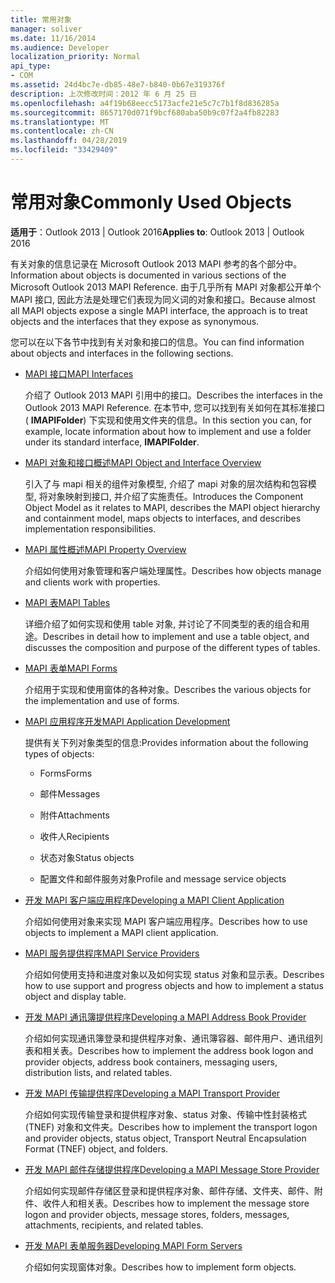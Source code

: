 ```yaml
---
title: 常用对象
manager: soliver
ms.date: 11/16/2014
ms.audience: Developer
localization_priority: Normal
api_type:
- COM
ms.assetid: 24d4bc7e-db85-48e7-b840-0b67e319376f
description: 上次修改时间：2012 年 6 月 25 日
ms.openlocfilehash: a4f19b68eecc5173acfe21e5c7c7b1f8d836285a
ms.sourcegitcommit: 8657170d071f9bcf680aba50b9c07f2a4fb82283
ms.translationtype: MT
ms.contentlocale: zh-CN
ms.lasthandoff: 04/28/2019
ms.locfileid: "33429409"
---
```

# <a name="commonly-used-objects"></a><span data-ttu-id="37f8f-103">常用对象</span><span class="sxs-lookup"><span data-stu-id="37f8f-103">Commonly Used Objects</span></span>

  
  
<span data-ttu-id="37f8f-104">**适用于**：Outlook 2013 | Outlook 2016</span><span class="sxs-lookup"><span data-stu-id="37f8f-104">**Applies to**: Outlook 2013 | Outlook 2016</span></span> 
  
<span data-ttu-id="37f8f-105">有关对象的信息记录在 Microsoft Outlook 2013 MAPI 参考的各个部分中。</span><span class="sxs-lookup"><span data-stu-id="37f8f-105">Information about objects is documented in various sections of the Microsoft Outlook 2013 MAPI Reference.</span></span> <span data-ttu-id="37f8f-106">由于几乎所有 MAPI 对象都公开单个 MAPI 接口, 因此方法是处理它们表现为同义词的对象和接口。</span><span class="sxs-lookup"><span data-stu-id="37f8f-106">Because almost all MAPI objects expose a single MAPI interface, the approach is to treat objects and the interfaces that they expose as synonymous.</span></span>
  
<span data-ttu-id="37f8f-107">您可以在以下各节中找到有关对象和接口的信息。</span><span class="sxs-lookup"><span data-stu-id="37f8f-107">You can find information about objects and interfaces in the following sections.</span></span>
  
- [<span data-ttu-id="37f8f-108">MAPI 接口</span><span class="sxs-lookup"><span data-stu-id="37f8f-108">MAPI Interfaces</span></span>](mapi-interfaces.md)
    
    <span data-ttu-id="37f8f-109">介绍了 Outlook 2013 MAPI 引用中的接口。</span><span class="sxs-lookup"><span data-stu-id="37f8f-109">Describes the interfaces in the Outlook 2013 MAPI Reference.</span></span> <span data-ttu-id="37f8f-110">在本节中, 您可以找到有关如何在其标准接口 ( **IMAPIFolder**) 下实现和使用文件夹的信息。</span><span class="sxs-lookup"><span data-stu-id="37f8f-110">In this section you can, for example, locate information about how to implement and use a folder under its standard interface, **IMAPIFolder**.</span></span>
    
- [<span data-ttu-id="37f8f-111">MAPI 对象和接口概述</span><span class="sxs-lookup"><span data-stu-id="37f8f-111">MAPI Object and Interface Overview</span></span>](mapi-object-and-interface-overview.md)
    
    <span data-ttu-id="37f8f-112">引入了与 mapi 相关的组件对象模型, 介绍了 mapi 对象的层次结构和包容模型, 将对象映射到接口, 并介绍了实施责任。</span><span class="sxs-lookup"><span data-stu-id="37f8f-112">Introduces the Component Object Model as it relates to MAPI, describes the MAPI object hierarchy and containment model, maps objects to interfaces, and describes implementation responsibilities.</span></span>
    
- [<span data-ttu-id="37f8f-113">MAPI 属性概述</span><span class="sxs-lookup"><span data-stu-id="37f8f-113">MAPI Property Overview</span></span>](mapi-property-overview.md)
    
    <span data-ttu-id="37f8f-114">介绍如何使用对象管理和客户端处理属性。</span><span class="sxs-lookup"><span data-stu-id="37f8f-114">Describes how objects manage and clients work with properties.</span></span>
    
- [<span data-ttu-id="37f8f-115">MAPI 表</span><span class="sxs-lookup"><span data-stu-id="37f8f-115">MAPI Tables</span></span>](mapi-tables.md)
    
    <span data-ttu-id="37f8f-116">详细介绍了如何实现和使用 table 对象, 并讨论了不同类型的表的组合和用途。</span><span class="sxs-lookup"><span data-stu-id="37f8f-116">Describes in detail how to implement and use a table object, and discusses the composition and purpose of the different types of tables.</span></span>
    
- [<span data-ttu-id="37f8f-117">MAPI 表单</span><span class="sxs-lookup"><span data-stu-id="37f8f-117">MAPI Forms</span></span>](mapi-forms.md)
    
    <span data-ttu-id="37f8f-118">介绍用于实现和使用窗体的各种对象。</span><span class="sxs-lookup"><span data-stu-id="37f8f-118">Describes the various objects for the implementation and use of forms.</span></span>
    
- [<span data-ttu-id="37f8f-119">MAPI 应用程序开发</span><span class="sxs-lookup"><span data-stu-id="37f8f-119">MAPI Application Development</span></span>](mapi-application-development.md)
    
    <span data-ttu-id="37f8f-120">提供有关下列对象类型的信息:</span><span class="sxs-lookup"><span data-stu-id="37f8f-120">Provides information about the following types of objects:</span></span>
    
  - <span data-ttu-id="37f8f-121">Forms</span><span class="sxs-lookup"><span data-stu-id="37f8f-121">Forms</span></span>
    
  - <span data-ttu-id="37f8f-122">邮件</span><span class="sxs-lookup"><span data-stu-id="37f8f-122">Messages</span></span>
    
  - <span data-ttu-id="37f8f-123">附件</span><span class="sxs-lookup"><span data-stu-id="37f8f-123">Attachments</span></span>
    
  - <span data-ttu-id="37f8f-124">收件人</span><span class="sxs-lookup"><span data-stu-id="37f8f-124">Recipients</span></span>
    
  - <span data-ttu-id="37f8f-125">状态对象</span><span class="sxs-lookup"><span data-stu-id="37f8f-125">Status objects</span></span>
    
  - <span data-ttu-id="37f8f-126">配置文件和邮件服务对象</span><span class="sxs-lookup"><span data-stu-id="37f8f-126">Profile and message service objects</span></span>
    
- [<span data-ttu-id="37f8f-127">开发 MAPI 客户端应用程序</span><span class="sxs-lookup"><span data-stu-id="37f8f-127">Developing a MAPI Client Application</span></span>](developing-a-mapi-client-application.md)
    
    <span data-ttu-id="37f8f-128">介绍如何使用对象来实现 MAPI 客户端应用程序。</span><span class="sxs-lookup"><span data-stu-id="37f8f-128">Describes how to use objects to implement a MAPI client application.</span></span>
    
- [<span data-ttu-id="37f8f-129">MAPI 服务提供程序</span><span class="sxs-lookup"><span data-stu-id="37f8f-129">MAPI Service Providers</span></span>](mapi-service-providers.md)
    
    <span data-ttu-id="37f8f-130">介绍如何使用支持和进度对象以及如何实现 status 对象和显示表。</span><span class="sxs-lookup"><span data-stu-id="37f8f-130">Describes how to use support and progress objects and how to implement a status object and display table.</span></span>
    
- [<span data-ttu-id="37f8f-131">开发 MAPI 通讯簿提供程序</span><span class="sxs-lookup"><span data-stu-id="37f8f-131">Developing a MAPI Address Book Provider</span></span>](developing-a-mapi-address-book-provider.md)
    
    <span data-ttu-id="37f8f-132">介绍如何实现通讯簿登录和提供程序对象、通讯簿容器、邮件用户、通讯组列表和相关表。</span><span class="sxs-lookup"><span data-stu-id="37f8f-132">Describes how to implement the address book logon and provider objects, address book containers, messaging users, distribution lists, and related tables.</span></span>
    
- [<span data-ttu-id="37f8f-133">开发 MAPI 传输提供程序</span><span class="sxs-lookup"><span data-stu-id="37f8f-133">Developing a MAPI Transport Provider</span></span>](developing-a-mapi-transport-provider.md)
    
    <span data-ttu-id="37f8f-134">介绍如何实现传输登录和提供程序对象、status 对象、传输中性封装格式 (TNEF) 对象和文件夹。</span><span class="sxs-lookup"><span data-stu-id="37f8f-134">Describes how to implement the transport logon and provider objects, status object, Transport Neutral Encapsulation Format (TNEF) object, and folders.</span></span>
    
- [<span data-ttu-id="37f8f-135">开发 MAPI 邮件存储提供程序</span><span class="sxs-lookup"><span data-stu-id="37f8f-135">Developing a MAPI Message Store Provider</span></span>](developing-a-mapi-message-store-provider.md)
    
    <span data-ttu-id="37f8f-136">介绍如何实现邮件存储区登录和提供程序对象、邮件存储、文件夹、邮件、附件、收件人和相关表。</span><span class="sxs-lookup"><span data-stu-id="37f8f-136">Describes how to implement the message store logon and provider objects, message stores, folders, messages, attachments, recipients, and related tables.</span></span>
    
- [<span data-ttu-id="37f8f-137">开发 MAPI 表单服务器</span><span class="sxs-lookup"><span data-stu-id="37f8f-137">Developing MAPI Form Servers</span></span>](developing-mapi-form-servers.md)
    
    <span data-ttu-id="37f8f-138">介绍如何实现窗体对象。</span><span class="sxs-lookup"><span data-stu-id="37f8f-138">Describes how to implement form objects.</span></span>
    

